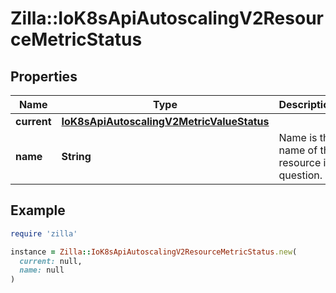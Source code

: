 # Zilla::IoK8sApiAutoscalingV2ResourceMetricStatus

## Properties

| Name | Type | Description | Notes |
| ---- | ---- | ----------- | ----- |
| **current** | [**IoK8sApiAutoscalingV2MetricValueStatus**](IoK8sApiAutoscalingV2MetricValueStatus.md) |  |  |
| **name** | **String** | Name is the name of the resource in question. |  |

## Example

```ruby
require 'zilla'

instance = Zilla::IoK8sApiAutoscalingV2ResourceMetricStatus.new(
  current: null,
  name: null
)
```


